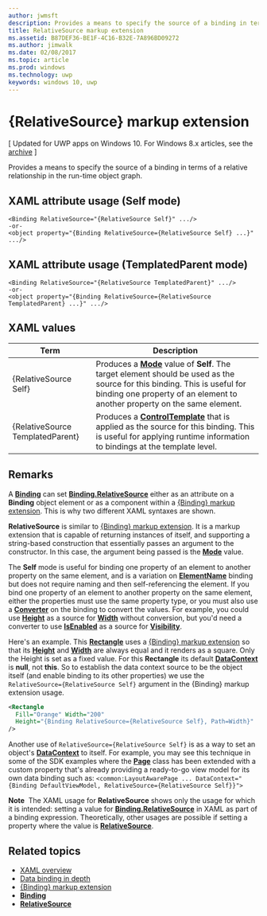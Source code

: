 ---author: jwmsftdescription: Provides a means to specify the source of a binding in terms of a relative relationship in the run-time object graph.title: RelativeSource markup extensionms.assetid: B87DEF36-BE1F-4C16-B32E-7A896BD09272ms.author: jimwalkms.date: 02/08/2017ms.topic: articlems.prod: windowsms.technology: uwpkeywords: windows 10, uwp---# {RelativeSource} markup extension\[ Updated for UWP apps on Windows 10. For Windows 8.x articles, see the [archive](http://go.microsoft.com/fwlink/p/?linkid=619132) \]Provides a means to specify the source of a binding in terms of a relative relationship in the run-time object graph.## XAML attribute usage (Self mode)``` syntax<Binding RelativeSource="{RelativeSource Self}" .../>-or-<object property="{Binding RelativeSource={RelativeSource Self} ...}" .../>```## XAML attribute usage (TemplatedParent mode)``` syntax<Binding RelativeSource="{RelativeSource TemplatedParent}" .../>-or-<object property="{Binding RelativeSource={RelativeSource TemplatedParent} ...}" .../>```## XAML values| Term | Description ||------|-------------|| {RelativeSource Self} | Produces a [<strong>Mode</strong>](https://msdn.microsoft.com/library/windows/apps/br209915) value of <strong>Self</strong>. The target element should be used as the source for this binding. This is useful for binding one property of an element to another property on the same element. || {RelativeSource TemplatedParent} | Produces a [<strong>ControlTemplate</strong>](https://msdn.microsoft.com/library/windows/apps/br209391) that is applied as the source for this binding. This is useful for applying runtime information to bindings at the template level. | ## RemarksA [**Binding**](https://msdn.microsoft.com/library/windows/apps/br209820) can set [**Binding.RelativeSource**](https://msdn.microsoft.com/library/windows/apps/br209831) either as an attribute on a **Binding** object element or as a component within a [{Binding} markup extension](binding-markup-extension.md). This is why two different XAML syntaxes are shown.**RelativeSource** is similar to [{Binding} markup extension](binding-markup-extension.md).  It is a markup extension that is capable of returning instances of itself, and supporting a string-based construction that essentially passes an argument to the constructor. In this case, the argument being passed is the [**Mode**](https://msdn.microsoft.com/library/windows/apps/br209915) value.The **Self** mode is useful for binding one property of an element to another property on the same element, and is a variation on [**ElementName**](https://msdn.microsoft.com/library/windows/apps/br209828) binding but does not require naming and then self-referencing the element. If you bind one property of an element to another property on the same element, either the properties must use the same property type, or you must also use a [**Converter**](https://msdn.microsoft.com/library/windows/apps/br209826) on the binding to convert the values. For example, you could use [**Height**](https://msdn.microsoft.com/library/windows/apps/br208718) as a source for [**Width**](https://msdn.microsoft.com/library/windows/apps/br208751) without conversion, but you'd need a converter to use [**IsEnabled**](https://msdn.microsoft.com/library/windows/apps/br209419) as a source for [**Visibility**](https://msdn.microsoft.com/library/windows/apps/br209006).Here's an example. This [**Rectangle**](https://msdn.microsoft.com/library/windows/apps/br243371) uses a [{Binding} markup extension](binding-markup-extension.md) so that its [**Height**](https://msdn.microsoft.com/library/windows/apps/br208718) and [**Width**](https://msdn.microsoft.com/library/windows/apps/br208751) are always equal and it renders as a square. Only the Height is set as a fixed value. For this **Rectangle** its default [**DataContext**](https://msdn.microsoft.com/library/windows/apps/br208713) is **null**, not **this**. So to establish the data context source to be the object itself (and enable binding to its other properties) we use the `RelativeSource={RelativeSource Self}` argument in the {Binding} markup extension usage.```XML<Rectangle  Fill="Orange" Width="200"  Height="{Binding RelativeSource={RelativeSource Self}, Path=Width}"/>```Another use of `RelativeSource={RelativeSource Self}` is as a way to set an object's [**DataContext**](https://msdn.microsoft.com/library/windows/apps/br208713) to itself.  For example, you may see this technique in some of the SDK examples where the [**Page**](https://msdn.microsoft.com/library/windows/apps/br227503) class has been extended with a custom property that's already providing a ready-to-go view model for its own data binding such as: `<common:LayoutAwarePage ... DataContext="{Binding DefaultViewModel, RelativeSource={RelativeSource Self}}">`**Note**  The XAML usage for **RelativeSource** shows only the usage for which it is intended: setting a value for [**Binding.RelativeSource**](https://msdn.microsoft.com/library/windows/apps/br209831) in XAML as part of a binding expression. Theoretically, other usages are possible if setting a property where the value is [**RelativeSource**](https://msdn.microsoft.com/library/windows/apps/br209913).## Related topics* [XAML overview](xaml-overview.md)* [Data binding in depth](https://msdn.microsoft.com/library/windows/apps/mt210946)* [{Binding} markup extension](binding-markup-extension.md)* [**Binding**](https://msdn.microsoft.com/library/windows/apps/br209820)* [**RelativeSource**](https://msdn.microsoft.com/library/windows/apps/br209913)